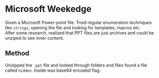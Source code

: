 # Microsoft Weekedge
Given a Microsoft Power-point file. Tried regular enumeration techniques like `strings`, opening the file and looking for templates, macros etc.   
After some research, realized that PPT files are just archives and could be unziped to see inner content.  
## Method
Unzipped the `.ppt` file and looked through folders and files found a file called `hidden`. Inside was base64 encoded flag.